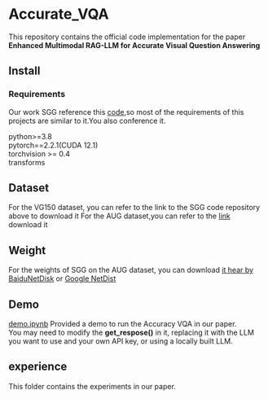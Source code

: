 # Accurate_VQA
This repository contains the official code implementation for the paper **Enhanced Multimodal RAG-LLM for Accurate Visual Question Answering**



## Install
### Requirements
Our work SGG reference this [code](https://github.com/Maelic/SGG-Benchmark/tree/main),so most of the requirements of this projects are similar to it.You also conference it.

python>=3.8  
pytorch==2.2.1(CUDA 12.1)  
torchvision >= 0.4  
transforms 

## Dataset
For the VG150 dataset, you can refer to the link to the SGG code repository above to download it
For the AUG dataset,you can refer to the [link](https://gitee.com/xiaoyibang/lpg-sgg) download it

## Weight
For the weights of SGG on the AUG dataset, you can download [it hear by BaiduNetDisk](https://pan.baidu.com/s/1DZYS1eozHA-SK-Fv-yCFpQ?pwd=0000) or [Google NetDist](https://drive.google.com/file/d/1JDxMu9LPM0VIAHYxRjVGCFvh2W71xcn9/view?usp=sharing)

## Demo
[demo.ipynb](https://github.com/Quan-zzx/Accurate_VQA/blob/main/demo.ipynb) Provided a demo to run the Accuracy VQA in our paper.  
You may need to modify the **get_respose()** in it, replacing it with the LLM you want to use and your own API key, or using a locally built LLM.

## experience
This folder contains the experiments in our paper.

